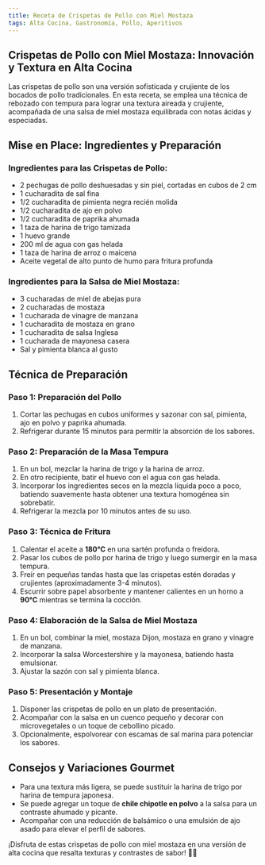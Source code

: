```yaml
---
title: Receta de Crispetas de Pollo con Miel Mostaza
tags: Alta Cocina, Gastronomía, Pollo, Aperitivos
---
```


## **Crispetas de Pollo con Miel Mostaza: Innovación y Textura en Alta Cocina**

Las crispetas de pollo son una versión sofisticada y crujiente de los bocados de pollo tradicionales. En esta receta, se emplea una técnica de rebozado con tempura para lograr una textura aireada y crujiente, acompañada de una salsa de miel mostaza equilibrada con notas ácidas y especiadas.

## **Mise en Place: Ingredientes y Preparación**

### **Ingredientes para las Crispetas de Pollo:**
- 2 pechugas de pollo deshuesadas y sin piel, cortadas en cubos de 2 cm
- 1 cucharadita de sal fina
- 1/2 cucharadita de pimienta negra recién molida
- 1/2 cucharadita de ajo en polvo
- 1/2 cucharadita de paprika ahumada
- 1 taza de harina de trigo tamizada
- 1 huevo grande
- 200 ml de agua con gas helada
- 1 taza de harina de arroz o maicena
- Aceite vegetal de alto punto de humo para fritura profunda

### **Ingredientes para la Salsa de Miel Mostaza:**
- 3 cucharadas de miel de abejas pura
- 2 cucharadas de mostaza
- 1 cucharada de vinagre de manzana
- 1 cucharadita de mostaza en grano
- 1 cucharadita de salsa Inglesa
- 1 cucharada de mayonesa casera
- Sal y pimienta blanca al gusto

## **Técnica de Preparación**

### **Paso 1: Preparación del Pollo**
1. Cortar las pechugas en cubos uniformes y sazonar con sal, pimienta, ajo en polvo y paprika ahumada.
2. Refrigerar durante 15 minutos para permitir la absorción de los sabores.

### **Paso 2: Preparación de la Masa Tempura**
1. En un bol, mezclar la harina de trigo y la harina de arroz.
2. En otro recipiente, batir el huevo con el agua con gas helada.
3. Incorporar los ingredientes secos en la mezcla líquida poco a poco, batiendo suavemente hasta obtener una textura homogénea sin sobrebatir.
4. Refrigerar la mezcla por 10 minutos antes de su uso.

### **Paso 3: Técnica de Fritura**
1. Calentar el aceite a **180°C** en una sartén profunda o freidora.
2. Pasar los cubos de pollo por harina de trigo y luego sumergir en la masa tempura.
3. Freír en pequeñas tandas hasta que las crispetas estén doradas y crujientes (aproximadamente 3-4 minutos).
4. Escurrir sobre papel absorbente y mantener calientes en un horno a **90°C** mientras se termina la cocción.

### **Paso 4: Elaboración de la Salsa de Miel Mostaza**
1. En un bol, combinar la miel, mostaza Dijon, mostaza en grano y vinagre de manzana.
2. Incorporar la salsa Worcestershire y la mayonesa, batiendo hasta emulsionar.
3. Ajustar la sazón con sal y pimienta blanca.

### **Paso 5: Presentación y Montaje**
1. Disponer las crispetas de pollo en un plato de presentación.
2. Acompañar con la salsa en un cuenco pequeño y decorar con microvegetales o un toque de cebollino picado.
3. Opcionalmente, espolvorear con escamas de sal marina para potenciar los sabores.

## **Consejos y Variaciones Gourmet**
- Para una textura más ligera, se puede sustituir la harina de trigo por harina de tempura japonesa.
- Se puede agregar un toque de **chile chipotle en polvo** a la salsa para un contraste ahumado y picante.
- Acompañar con una reducción de balsámico o una emulsión de ajo asado para elevar el perfil de sabores.

¡Disfruta de estas crispetas de pollo con miel mostaza en una versión de alta cocina que resalta texturas y contrastes de sabor! 🍗✨

